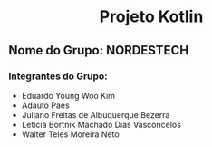 # <center> Projeto Kotlin </center>

## Nome do Grupo: <b> NORDESTECH </b>

### Integrantes do Grupo:

- Eduardo Young Woo Kim
- Adauto Paes
- Juliano Freitas de Albuquerque Bezerra
- Letícia Bortnik Machado Dias Vasconcelos
- Walter Teles Moreira Neto

